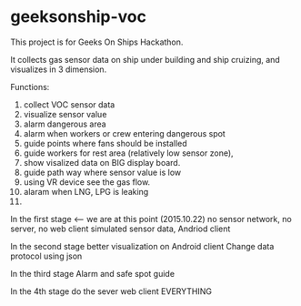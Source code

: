 # geeksonship-voc
This project is for Geeks On Ships Hackathon. 

It collects gas sensor data on ship under building and ship cruizing,
and visualizes in 3 dimension.

Functions:
  1. collect VOC sensor data
  2. visualize sensor value
  3. alarm dangerous area
  4. alarm when workers or crew entering dangerous spot
  5. guide points where fans should be installed
  6. guide workers for rest area (relatively low sensor zone),
  7. show visalized data on BIG display board.
  8. guide path way where sensor value is low
  9. using VR device see the gas flow.
  10. alaram when LNG, LPG is leaking
  11. 
  
In the first stage  <-- we are at this point (2015.10.22)
  no sensor network, no server, no web client
  simulated sensor data, Andriod client

In the second stage
  better visualization on Android client
  Change data protocol using json

In the third stage
  Alarm and safe spot guide

In the 4th stage
  do the sever
  web client
  EVERYTHING
